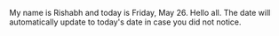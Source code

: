 My name is Rishabh and today is Friday, May 26. Hello all. The date will automatically update to today's date in case you did not notice.

